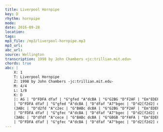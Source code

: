 ```yaml
---
title: Liverpool Hornpipe
key: D
rhythm: hornpipe
mode: 
date: 2016-09-28
location:
tags: 
mp3_file: /mp3/liverpool-hornpipe.mp3
mp3_url: 
abc_url: 
source: Wellington
transcription: 1998 by John Chambers <jc:trillian.mit.edu>
chords: true
abc: |
    X: 1
    T: Liverpool Hornpipe
    Z: 1998 by John Chambers -jc:trillian.mit.edu-
    M: 4/4
    L: 1/8
    K: D
    |: AG | "D"FDFA dfaf | "G"gfed "A"dcBA | "G"G2BG "D"F2AF | "Em"EDEF "A7"GBAG |
    | "D"FDFA dfaf | "G"gfed "A"dcBA | "D"dfaf "A7"bgec | "D"d2[f2d2] d2 :|
    (3ABc | "D"d2fd "A"c2ec | "G"BABc dcBA | "G"G2BG "D"F2AF | "Em"EDEF "A7"GBAG |
    | "D"FDFA dfaf | "G"gfec "A"dcBA | "D"dfaf "A7"bgec | "D"d2[f2d2] d2 |]
    (3ABc | "D"dfdf "A"cece | "G"BABc dcBA | "G"GBGB "D"FAFA | "Em"EDEF "A7"GBAG |
    | "D"FDFA dfaf | "G"gfec "A"dcBA | "D"dfaf "A7"bgec | "D"d2[f2d2] d2 |]
---
```



